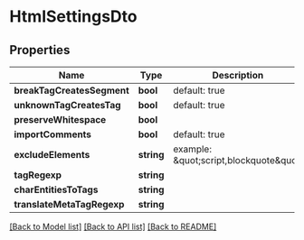 # HtmlSettingsDto

## Properties
Name | Type | Description | Notes
------------ | ------------- | ------------- | -------------
**breakTagCreatesSegment** | **bool** | default: true | [optional] 
**unknownTagCreatesTag** | **bool** | default: true | [optional] 
**preserveWhitespace** | **bool** |  | [optional] 
**importComments** | **bool** | default: true | [optional] 
**excludeElements** | **string** | example: \&quot;script,blockquote\&quot; | [optional] 
**tagRegexp** | **string** |  | [optional] 
**charEntitiesToTags** | **string** |  | [optional] 
**translateMetaTagRegexp** | **string** |  | [optional] 

[[Back to Model list]](../README.md#documentation-for-models) [[Back to API list]](../README.md#documentation-for-api-endpoints) [[Back to README]](../README.md)


